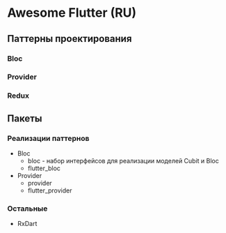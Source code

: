 # Awesome Flutter (RU)

## Паттерны проектирования

### Bloc

### Provider

### Redux

## Пакеты

### Реализации паттернов

* Bloc
  * bloc - набор интерфейсов для реализации моделей Cubit и Bloc
  * flutter_bloc
* Provider
  * provider
  * flutter_provider

### Остальные

* RxDart
